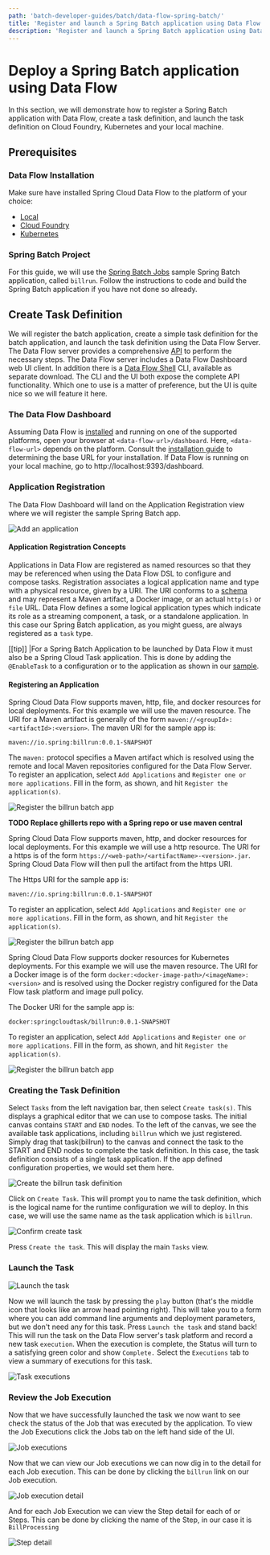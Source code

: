 ```yaml
---
path: 'batch-developer-guides/batch/data-flow-spring-batch/'
title: 'Register and launch a Spring Batch application using Data Flow'
description: 'Register and launch a Spring Batch application using Data Flow'
---
```


# Deploy a Spring Batch application using Data Flow

In this section, we will demonstrate how to register a Spring Batch application with Data Flow, create a task definition, and launch the task definition on Cloud Foundry, Kubernetes and your local machine.

## Prerequisites

### Data Flow Installation

Make sure have installed Spring Cloud Data Flow to the platform of your choice:

- [Local](%currentPath%/installation/local/)
- [Cloud Foundry](%currentPath%/installation/cloudfoundry)
- [Kubernetes](%currentPath%/installation/kubernetes/)

### Spring Batch Project

For this guide, we will use the [Spring Batch Jobs](%currentPath%/batch-developer-guides/batch/spring-batch) sample Spring Batch application, called `billrun`.
Follow the instructions to code and build the Spring Batch application if you have not done so already.

## Create Task Definition

We will register the batch application, create a simple task definition for the batch application, and launch the task definition using the Data Flow Server.
The Data Flow server provides a comprehensive [API](http://docs.spring.io/spring-cloud-dataflow/docs/current/reference/htmlsingle/#api-guide) to perform the necessary steps.
The Data Flow server includes a Data Flow Dashboard web UI client. In addition there is a [Data Flow Shell](http://docs.spring.io/spring-cloud-dataflow/docs/current/reference/htmlsingle/#shell) CLI, available as separate download.
The CLI and the UI both expose the complete API functionality.
Which one to use is a matter of preference, but the UI is quite nice so we will feature it here.

### The Data Flow Dashboard

Assuming Data Flow is [installed](%currentPath%/installation/) and running on one of the supported platforms, open your browser at `<data-flow-url>/dashboard`. Here, `<data-flow-url>` depends on the platform. Consult the [installation guide](%currentPath%/installation) to determining the base URL for your installation. If Data Flow is running on your local machine, go to http://localhost:9393/dashboard.

### Application Registration

The Data Flow Dashboard will land on the Application Registration view where we will register the sample Spring Batch app.

![Add an application](images/SCDF-add-applications.png)

#### Application Registration Concepts

Applications in Data Flow are registered as named resources so that they may be referenced when using the Data Flow DSL to configure and compose tasks.
Registration associates a logical application name and type with a physical resource, given by a URI.
The URI conforms to a [schema](http://docs.spring.io/spring-cloud-dataflow/docs/current/reference/htmlsingle/#spring-cloud-dataflow-register-stream-apps) and may represent a Maven artifact, a Docker image, or an actual `http(s)` or `file` URL.
Data Flow defines a some logical application types which indicate its role as a streaming component, a task, or a standalone application.
In this case our Spring Batch application, as you might guess, are always registered as a `task` type.

[[tip]]
|For a Spring Batch Application to be launched by Data Flow it must also be a Spring Cloud Task application. This is done by adding the `@EnableTask` to a configuration or to the application as shown in our [sample](%currentPath%/batch-developer-guides/batch/spring-batch).

#### Registering an Application

<!--TABS-->

<!--Local-->

Spring Cloud Data Flow supports maven, http, file, and docker resources for local deployments. For this example we will use the maven resource.
The URI for a Maven artifact is generally of the form `maven://<groupId>:<artifactId>:<version>`. The maven URI for the sample app is:

```
maven://io.spring:billrun:0.0.1-SNAPSHOT
```

The `maven:` protocol specifies a Maven artifact which is resolved using the remote and local Maven repositories configured for the Data Flow Server.
To register an application, select `Add Applications` and `Register one or more applications`. Fill in the form, as shown, and hit `Register the application(s)`.

![Register the billrun batch app](images/SCDF-register-batch-app-maven.png)

<!--CloudFoundry-->

**TODO Replace ghillerts repo with a Spring repo or use maven central**

Spring Cloud Data Flow supports maven, http, and docker resources for local deployments. For this example we will use a http resource. The URI for a https is of the form `https://<web-path>/<artifactName>-<version>.jar`. Spring Cloud Data Flow will then pull the artifact from the https URI.

The Https URI for the sample app is:

```
maven://io.spring:billrun:0.0.1-SNAPSHOT
```

To register an application, select `Add Applications` and `Register one or more applications`. Fill in the form, as shown, and hit `Register the application(s)`.

![Register the billrun batch app](images/SCDF-register-batch-app-http.png)

<!--Kubernetes-->

Spring Cloud Data Flow supports docker resources for Kubernetes deployments. For this example we will use the maven resource.
The URI for a Docker image is of the form `docker:<docker-image-path>/<imageName>:<version>` and is resolved using the Docker registry configured for the Data Flow task platform and image pull policy.

The Docker URI for the sample app is:

```
docker:springcloudtask/billrun:0.0.1-SNAPSHOT
```

To register an application, select `Add Applications` and `Register one or more applications`. Fill in the form, as shown, and hit `Register the application(s)`.

![Register the billrun batch app](images/SCDF-register-batch-app-docker.png)

<!--END_TABS-->

### Creating the Task Definition

Select `Tasks` from the left navigation bar, then select `Create task(s)`.
This displays a graphical editor that we can use to compose tasks.
The initial canvas contains `START` and `END` nodes. To the left of the canvas, we see the available task applications, including `billrun` which we just registered.
Simply drag that task(billrun) to the canvas and connect the task to the START and END nodes to complete the task definition.
In this case, the task definition consists of a single task application.
If the app defined configuration properties, we would set them here.

![Create the billrun task definition](images/SCDF-create-batch.png)

Click on `Create Task`.
This will prompt you to name the task definition, which is the logical name for the runtime configuration we will to deploy.
In this case, we will use the same name as the task application which is `billrun`.

![Confirm create task](images/SCDF-confirm-create-batch.png)

Press `Create the task`.
This will display the main `Tasks` view.

### Launch the Task

![Launch the task](images/SCDF-launch-batch.png)

Now we will launch the task by pressing the `play` button (that's the middle icon that looks like an arrow head pointing right).
This will take you to a form where you can add command line arguments and deployment parameters, but we don't need any for this task.
Press `Launch the task` and stand back!
This will run the task on the Data Flow server's task platform and record a new task `execution`.
When the execution is complete, the Status will turn to a satisfying green color and show `Complete.`
Select the `Executions` tab to view a summary of executions for this task.

![Task executions](images/SCDF-batch-executions.png)

### Review the Job Execution

Now that we have successfully launched the task we now want to see check the status of the Job that was executed by the application.
To view the Job Executions click the Jobs tab on the left hand side of the UI.

![Job executions](images/SCDF-batch-jobs-execution.png)

Now that we can view our Job executions we can now dig in to the detail for each Job execution. This can be done by clicking the `billrun` link on our Job execution.

![Job execution detail](images/SCDF-batch-execution-detail.png)

And for each Job Execution we can view the Step detail for each of or Steps. This can be done by clicking the name of the Step, in our case it is `BillProcessing`

![Step detail](images/SCDF-step-detail.png)
